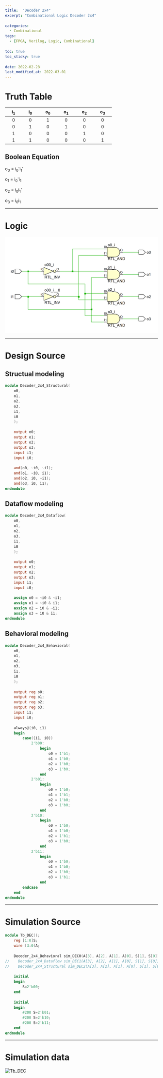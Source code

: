 ```yaml
---
title:  "Decoder 2x4"
excerpt: "Combinational Logic Decoder 2x4"

categories:
  - Combinational
tags:
  - [FPGA, Verilog, Logic, Combinational]

toc: true
toc_sticky: true

date: 2022-02-28
last_modified_at: 2022-03-01
---
```


# Truth Table

| &nbsp; &nbsp; i<sub>1</sub> &nbsp; &nbsp; | &nbsp; &nbsp; i<sub>0</sub> &nbsp; &nbsp; | &nbsp; &nbsp; o<sub>0</sub> &nbsp; &nbsp; | &nbsp; &nbsp; o<sub>1</sub> &nbsp; &nbsp; | &nbsp; &nbsp; o<sub>2</sub> &nbsp; &nbsp; | &nbsp; &nbsp; o<sub>3</sub> &nbsp; &nbsp; |
|:---:|:---:|:---:|:---:|:---:|:---:|
|  0  |  0  |  1  |  0  |  0  |  0  |
|  0  |  1  |  0  |  1  |  0  |  0  |
|  1  |  0  |  0  |  0  |  1  |  0  |
|  1  |  1  |  0  |  0  |  0  |  1  |

## Boolean Equation

o<sub>0</sub> = i<sub>0</sub>'i<sub>1</sub>' 

o<sub>1</sub> = i<sub>0</sub>'i<sub>1</sub> 

o<sub>2</sub> = i<sub>0</sub>i<sub>1</sub>' 

o<sub>3</sub> = i<sub>0</sub>i<sub>1</sub>

---

# Logic

![DEC](/images/2022-02-28-DEC/logic.png)

---

# Design Source

## Structual modeling

```verilog
module Decoder_2x4_Structural(
    o0,
    o1,
    o2,
    o3,
    i1,
    i0
    );

    output o0;
    output o1;
    output o2;
    output o3;
    input i1;
    input i0;
    
    and(o0, ~i0, ~i1);
    and(o1, ~i0, i1);
    and(o2, i0, ~i1);
    and(o3, i0, i1);
endmodule
```

## Dataflow modeling

```verilog
module Decoder_2x4_Dataflow(
    o0,
    o1,
    o2,
    o3,
    i1,
    i0
    );

    output o0;
    output o1;
    output o2;
    output o3;
    input i1;
    input i0;
    
    assign o0 = ~i0 & ~i1;
    assign o1 = ~i0 & i1;
    assign o2 = i0 & ~i1;
    assign o3 = i0 & i1;
endmodule
```

## Behavioral modeling

```verilog
module Decoder_2x4_Behavioral(
    o0,
    o1,
    o2,
    o3,
    i1,
    i0
    );

    output reg o0;
    output reg o1;
    output reg o2;
    output reg o3;
    input i1;
    input i0;
    
    always@(i0, i1)
    begin
        case({i1, i0})
            2'b00:
                begin
                    o0 = 1'b1;
                    o1 = 1'b0;
                    o2 = 1'b0;
                    o3 = 1'b0;
                end
            2'b01: 
                begin
                    o0 = 1'b0;
                    o1 = 1'b1;
                    o2 = 1'b0;
                    o3 = 1'b0;
                end 
            2'b10: 
                begin
                    o0 = 1'b0;
                    o1 = 1'b0;
                    o2 = 1'b1;
                    o3 = 1'b0;
                end 
            2'b11: 
                begin
                    o0 = 1'b0;
                    o1 = 1'b0;
                    o2 = 1'b0;
                    o3 = 1'b1;
                end 
        endcase
    end
endmodule
```
---

# Simulation Source

```verilog
module Tb_DEC();
    reg [1:0]S;
    wire [3:0]A;
    
    Decoder_2x4_Behavioral sim_DEC0(A[3], A[2], A[1], A[0], S[1], S[0]);
//    Decoder_2x4_Dataflow sim_DEC1(A[3], A[2], A[1], A[0], S[1], S[0]);
//    Decoder_2x4_Structural sim_DEC2(A[3], A[2], A[1], A[0], S[1], S[0]);
    
    initial 
    begin
        S=2'b00;
    end
    
    initial
    begin
        #200 S=2'b01;
        #200 S=2'b10;
        #200 S=2'b11;
    end
endmodule
```
---

# Simulation data

![Tb_DEC](/images/2022-02-28-DEC/tb.png)
